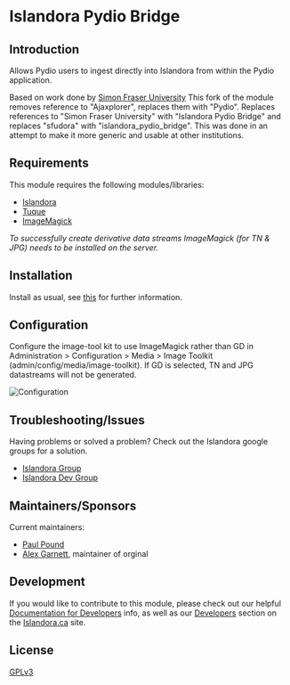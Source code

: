 # Islandora Pydio Bridge

## Introduction

Allows Pydio users to ingest directly into Islandora from within the Pydio application.

Based on work done by [Simon Fraser University](https://github.com/axfelix/sfudora)
This fork of the module removes reference to "Ajaxplorer", replaces them with "Pydio".  Replaces
references to "Simon Fraser University" with "Islandora Pydio Bridge" and replaces "sfudora" with
"islandora_pydio_bridge".  This was done in an attempt to make it more generic and usable at
other institutions.

## Requirements

This module requires the following modules/libraries:

* [Islandora](https://github.com/islandora/islandora)
* [Tuque](https://github.com/islandora/tuque)
* [ImageMagick](https://drupal.org/project/imagemagick)

*To successfully create derivative data streams ImageMagick (for TN & JPG) needs to be installed on the server.*

## Installation

Install as usual, see [this](https://drupal.org/documentation/install/modules-themes/modules-7) for further information.

## Configuration

Configure the image-tool kit to use ImageMagick rather than GD in Administration > Configuration > Media > Image Toolkit (admin/config/media/image-toolkit). If GD is selected, TN and JPG datastreams will not be generated.

![Configuration](http://i.imgur.com/O3sQPeO.png)

## Troubleshooting/Issues

Having problems or solved a problem? Check out the Islandora google groups for a solution.

* [Islandora Group](https://groups.google.com/forum/?hl=en&fromgroups#!forum/islandora)
* [Islandora Dev Group](https://groups.google.com/forum/?hl=en&fromgroups#!forum/islandora-dev)

## Maintainers/Sponsors
Current maintainers:

* [Paul Pound](https://github.com/ppound)
* [Alex Garnett](https://github.com/axfelix), maintainer of orginal

## Development

If you would like to contribute to this module, please check out our helpful [Documentation for Developers](https://github.com/Islandora/islandora/wiki#wiki-documentation-for-developers) info, as well as our [Developers](http://islandora.ca/developers) section on the [Islandora.ca](http://islandora.ca) site.

## License

[GPLv3](http://www.gnu.org/licenses/gpl-3.0.txt)
